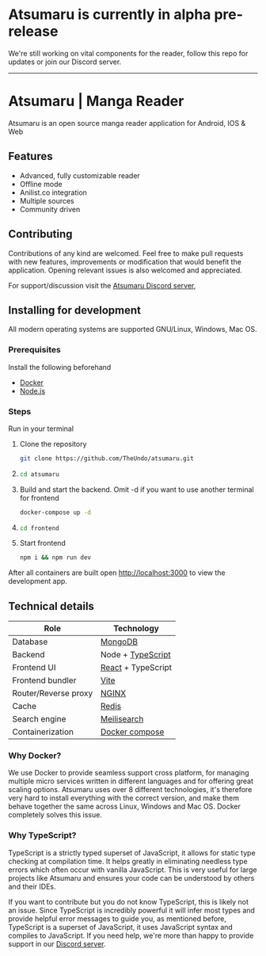 # Atsumaru is currently in alpha pre-release
We're still working on vital components for the reader, follow this repo for updates or join our Discord server.
***

# Atsumaru | Manga Reader
Atsumaru is an open source manga reader application for Android, IOS & Web

## Features
- Advanced, fully customizable reader
- Offline mode
- Anilist.co integration
- Multiple sources
- Community driven

## Contributing
Contributions of any kind are welcomed. Feel free to make pull requests with new features, improvements or modification that would benefit the application. Opening relevant issues is also welcomed and appreciated.

For support/discussion visit the [Atsumaru Discord server](https://discord.gg/Tj4QmEF4uV),

## Installing for development
All modern operating systems are supported GNU/Linux, Windows, Mac OS.
### Prerequisites
Install the following beforehand
- [Docker](https://www.docker.com/get-started)
- [Node.js](https://nodejs.dev/)

### Steps
Run in your terminal
1. Clone the repository
   ```sh
   git clone https://github.com/TheUndo/atsumaru.git
    ```
2. 
   ```sh
   cd atsumaru
    ```
3. Build and start the backend. Omit -d if you want to use another terminal for frontend
   ```sh
   docker-compose up -d
   ```
4. ```sh
   cd frontend
   ```
5. Start frontend
   ```sh
   npm i && npm run dev
   ```

After all containers are built open <a href="http://localhost:3000" target="_blanc">http://localhost:3000</a> to view the development app.

## Technical details
| Role                 | Technology                                                                      |
| -------------------- | ------------------------------------------------------------------------------- |
| Database             | <a href="https://www.mongodb.com/" target="_blanc">MongoDB</a>                  |
| Backend              | Node + <a href="https://www.typescriptlang.org/" target="_blanc">TypeScript</a> |
| Frontend UI          | <a href="https://reactjs.org/" target="_blanc">React</a> + TypeScript           |
| Frontend bundler     | <a href="https://vitejs.dev/" target="_blanc">Vite</a>                          |
| Router/Reverse proxy | <a href="https://nginx.org/en/" target="_blanc">NGINX</a>                       |
| Cache                | <a href="https://redis.io/" target="_blanc">Redis</a>                           |
| Search engine        | <a href="https://www.meilisearch.com/" target="_blanc">Meilisearch</a>          |
| Containerization     | <a href="https://www.docker.com/get-started" target="_blanc">Docker compose</a> |

### Why Docker?
We use Docker to provide seamless support cross platform, for managing multiple micro services written in different languages and for offering great scaling options. Atsumaru uses over 8 different technologies, it's therefore very hard to install everything with the correct version, and make them behave together the same across Linux, Windows and Mac OS. Docker completely solves this issue.

### Why TypeScript?
TypeScript is a strictly typed superset of JavaScript, it allows for static type checking at compilation time. It helps greatly in eliminating needless type errors which often occur with vanilla JavaScript. This is very useful for large projects like Atsumaru and ensures your code can be understood by others and their IDEs.

If you want to contribute but you do not know TypeScript, this is likely not an issue. Since TypeScript is incredibly powerful it will infer most types and provide helpful error messages to guide you, as mentioned before, TypeScript is a superset of JavaScript, it uses JavaScript syntax and compiles to JavaScript. If you need help, we're more than happy to provide support in our [Discord server](https://discord.gg/Tj4QmEF4uV).